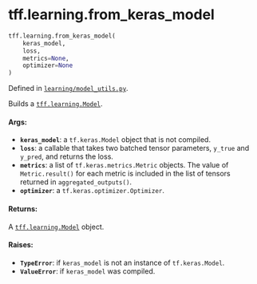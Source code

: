 <div itemscope itemtype="http://developers.google.com/ReferenceObject">
<meta itemprop="name" content="tff.learning.from_keras_model" />
<meta itemprop="path" content="Stable" />
</div>

# tff.learning.from_keras_model

``` python
tff.learning.from_keras_model(
    keras_model,
    loss,
    metrics=None,
    optimizer=None
)
```



Defined in [`learning/model_utils.py`](http://github.com/tensorflow/federated/tree/master/tensorflow_federated/python/learning/model_utils.py).

Builds a <a href="../../tff/learning/Model.md"><code>tff.learning.Model</code></a>.

#### Args:

* <b>`keras_model`</b>: a `tf.keras.Model` object that is not compiled.
* <b>`loss`</b>: a callable that takes two batched tensor parameters, `y_true` and
    `y_pred`, and returns the loss.
* <b>`metrics`</b>: a list of `tf.keras.metrics.Metric` objects. The value of
    `Metric.result()` for each metric is included in the list of tensors
    returned in `aggregated_outputs()`.
* <b>`optimizer`</b>: a `tf.keras.optimizer.Optimizer`.


#### Returns:

A <a href="../../tff/learning/Model.md"><code>tff.learning.Model</code></a> object.


#### Raises:

* <b>`TypeError`</b>: if `keras_model` is not an instance of `tf.keras.Model`.
* <b>`ValueError`</b>: if `keras_model` was compiled.